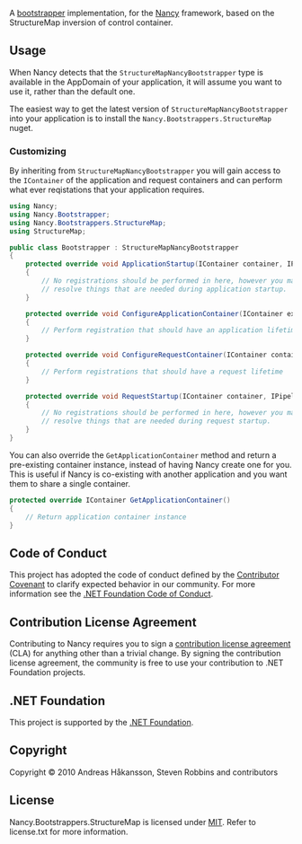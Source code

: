 A [bootstrapper](https://github.com/NancyFx/Nancy/wiki/Bootstrapper) implementation, for the [Nancy](http://nancyfx.org) framework, based on the StructureMap inversion of control container.

## Usage

When Nancy detects that the `StructureMapNancyBootstrapper` type is available in the AppDomain of your application, it will assume you want to use it, rather than the default one.

The easiest way to get the latest version of `StructureMapNancyBootstrapper` into your application is to install the `Nancy.Bootstrappers.StructureMap` nuget.

### Customizing

By inheriting from `StructureMapNancyBootstrapper` you will gain access to the `IContainer` of the application and request containers and can perform what ever reqistations that your application requires.

```c#
using Nancy;
using Nancy.Bootstrapper;
using Nancy.Bootstrappers.StructureMap;
using StructureMap;

public class Bootstrapper : StructureMapNancyBootstrapper
{
    protected override void ApplicationStartup(IContainer container, IPipelines pipelines)
    {
        // No registrations should be performed in here, however you may
        // resolve things that are needed during application startup.
    }

    protected override void ConfigureApplicationContainer(IContainer existingContainer)
    {
        // Perform registration that should have an application lifetime
    }

    protected override void ConfigureRequestContainer(IContainer container, NancyContext context)
    {
        // Perform registrations that should have a request lifetime
    }

    protected override void RequestStartup(IContainer container, IPipelines pipelines, NancyContext context)
    {
        // No registrations should be performed in here, however you may
        // resolve things that are needed during request startup.
    }
}
```

You can also override the `GetApplicationContainer` method and return a pre-existing container instance, instead of having Nancy create one for you. This is useful if Nancy is co-existing with another application and you want them to share a single container.

```c#
protected override IContainer GetApplicationContainer()
{
    // Return application container instance
}
```

## Code of Conduct

This project has adopted the code of conduct defined by the [Contributor Covenant](http://contributor-covenant.org/) to clarify expected behavior in our community. For more information see the [.NET Foundation Code of Conduct](http://www.dotnetfoundation.org/code-of-conduct).

## Contribution License Agreement

Contributing to Nancy requires you to sign a [contribution license agreement](https://cla2.dotnetfoundation.org/) (CLA) for anything other than a trivial change. By signing the contribution license agreement, the community is free to use your contribution to .NET Foundation projects.

## .NET Foundation

This project is supported by the [.NET Foundation](http://www.dotnetfoundation.org).

## Copyright

Copyright © 2010 Andreas Håkansson, Steven Robbins and contributors

## License

Nancy.Bootstrappers.StructureMap is licensed under [MIT](http://www.opensource.org/licenses/mit-license.php "Read more about the MIT license form"). Refer to license.txt for more information.
